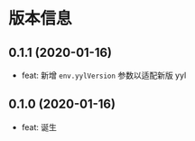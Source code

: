 # 版本信息
## 0.1.1 (2020-01-16)
* feat: 新增 `env.yylVersion` 参数以适配新版 yyl
## 0.1.0 (2020-01-16)
* feat: 诞生